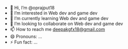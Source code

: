 - 👋 Hi, I’m @oprajput18
- 👀 I’m interested in Web dev and game dev
- 🌱 I’m currently learning Web dev and game dev
- 💞️ I’m looking to collaborate on Web dev and game dev
- 📫 How to reach me deepakgfx18@gmail.com
- 😄 Pronouns: ...
- ⚡ Fun fact: ...

<!---
oprajput18/oprajput18 is a ✨ special ✨ repository because its `README.md` (this file) appears on your GitHub profile.
You can click the Preview link to take a look at your changes.
--->
